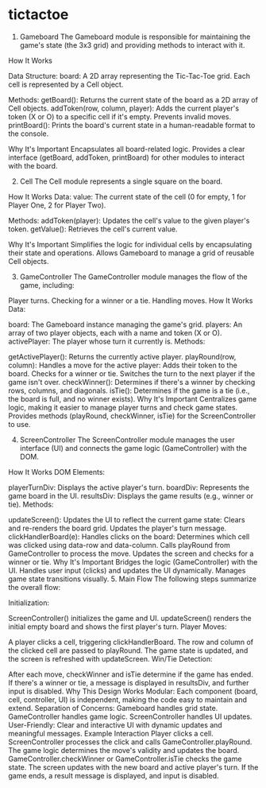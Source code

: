 # tictactoe

1. Gameboard
The Gameboard module is responsible for maintaining the game's state (the 3x3 grid) and providing methods to interact with it.

How It Works

Data Structure:
board: A 2D array representing the Tic-Tac-Toe grid. Each cell is represented by a Cell object.

Methods:
getBoard(): Returns the current state of the board as a 2D array of Cell objects.
addToken(row, column, player): Adds the current player's token (X or O) to a specific cell if it's empty. Prevents invalid moves.
printBoard(): Prints the board's current state in a human-readable format to the console.

Why It's Important
Encapsulates all board-related logic.
Provides a clear interface (getBoard, addToken, printBoard) for other modules to interact with the board.


2. Cell
The Cell module represents a single square on the board.

How It Works
Data:
value: The current state of the cell (0 for empty, 1 for Player One, 2 for Player Two).

Methods:
addToken(player): Updates the cell's value to the given player's token.
getValue(): Retrieves the cell's current value.

Why It's Important
Simplifies the logic for individual cells by encapsulating their state and operations.
Allows Gameboard to manage a grid of reusable Cell objects.


3. GameController
The GameController module manages the flow of the game, including:

Player turns.
Checking for a winner or a tie.
Handling moves.
How It Works
Data:

board: The Gameboard instance managing the game's grid.
players: An array of two player objects, each with a name and token (X or O).
activePlayer: The player whose turn it currently is.
Methods:

getActivePlayer(): Returns the currently active player.
playRound(row, column): Handles a move for the active player:
Adds their token to the board.
Checks for a winner or tie.
Switches the turn to the next player if the game isn't over.
checkWinner(): Determines if there's a winner by checking rows, columns, and diagonals.
isTie(): Determines if the game is a tie (i.e., the board is full, and no winner exists).
Why It's Important
Centralizes game logic, making it easier to manage player turns and check game states.
Provides methods (playRound, checkWinner, isTie) for the ScreenController to use.



4. ScreenController
The ScreenController module manages the user interface (UI) and connects the game logic (GameController) with the DOM.

How It Works
DOM Elements:

playerTurnDiv: Displays the active player's turn.
boardDiv: Represents the game board in the UI.
resultsDiv: Displays the game results (e.g., winner or tie).
Methods:

updateScreen(): Updates the UI to reflect the current game state:
Clears and re-renders the board grid.
Updates the player's turn message.
clickHandlerBoard(e): Handles clicks on the board:
Determines which cell was clicked using data-row and data-column.
Calls playRound from GameController to process the move.
Updates the screen and checks for a winner or tie.
Why It's Important
Bridges the logic (GameController) with the UI.
Handles user input (clicks) and updates the UI dynamically.
Manages game state transitions visually.
5. Main Flow
The following steps summarize the overall flow:

Initialization:

ScreenController() initializes the game and UI.
updateScreen() renders the initial empty board and shows the first player's turn.
Player Moves:

A player clicks a cell, triggering clickHandlerBoard.
The row and column of the clicked cell are passed to playRound.
The game state is updated, and the screen is refreshed with updateScreen.
Win/Tie Detection:

After each move, checkWinner and isTie determine if the game has ended.
If there's a winner or tie, a message is displayed in resultsDiv, and further input is disabled.
Why This Design Works
Modular: Each component (board, cell, controller, UI) is independent, making the code easy to maintain and extend.
Separation of Concerns:
Gameboard handles grid state.
GameController handles game logic.
ScreenController handles UI updates.
User-Friendly: Clear and interactive UI with dynamic updates and meaningful messages.
Example Interaction
Player clicks a cell.
ScreenController processes the click and calls GameController.playRound.
The game logic determines the move's validity and updates the board.
GameController.checkWinner or GameController.isTie checks the game state.
The screen updates with the new board and active player's turn.
If the game ends, a result message is displayed, and input is disabled.